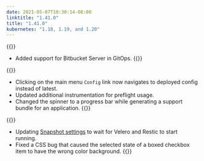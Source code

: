 ```yaml
---
date: 2021-05-07T10:30:14-08:00
linktitle: "1.41.0"
title: "1.41.0"
kubernetes: "1.18, 1.19, and 1.20"
---
```

{{<features>}}
* Added support for Bitbucket Server in GitOps.
{{</features>}}

{{<changes>}}
* Clicking on the main menu `Config` link now navigates to deployed config instead of latest. 
* Updated additional instrumentation for preflight usage.
* Changed the spinner to a progress bar while generating a support bundle for an application.
{{</changes>}}

{{<fixes>}}
* Updating [Snapshot settings](/kotsadm/snapshots/storage-destinations/) to wait for Velero and Restic to start running.
* Fixed a CSS bug that caused the selected state of a boxed checkbox item to have the wrong color background.
{{</fixes>}}

